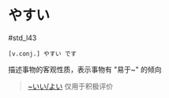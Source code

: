# やすい
 #std_l43 
 
```nihongo
[v.conj.] やすい です
```

描述事物的客观性质，表示事物有 "易于~" 的倾向
> [~いい/よい](いい、よい.md) 仅用于积极评价